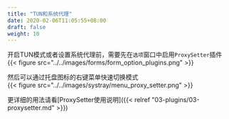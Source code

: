 ```yaml
---
title: "TUN和系统代理"
date: 2020-02-06T11:05:55+08:00
draft: false
weight: 10
---
```


开启TUN模式或者设置系统代理前，需要先在`选项`窗口中启用`ProxySetter`插件  
{{< figure src="../../images/forms/form_option_plugins.png" >}}

然后可以通过托盘图标的右键菜单快速切换模式  
{{< figure src="../../images/systray/menu_proxy_setter.png" >}}

更详细的用法请看[ProxySetter使用说明]({{< relref "03-plugins/03-proxysetter.md" >}})
